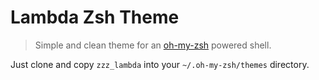 # Lambda Zsh Theme

> Simple and clean theme for an
> [oh-my-zsh](https://github.com/robbyrussell/oh-my-zsh) powered shell.

Just clone and copy `zzz_lambda` into your `~/.oh-my-zsh/themes`
directory.

